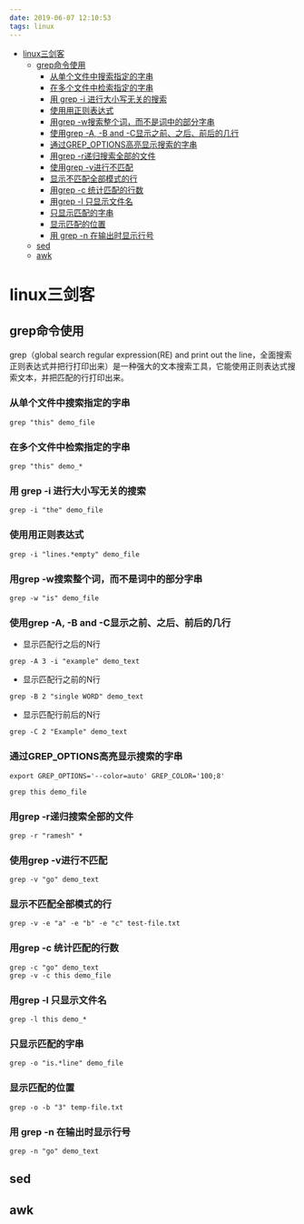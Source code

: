 ```yaml
---
date: 2019-06-07 12:10:53
tags: linux
---
```


<!-- @import "[TOC]" {cmd="toc" depthFrom=1 depthTo=6 orderedList=false} -->

<!-- code_chunk_output -->

- [linux三剑客](#linux三剑客)
  - [grep命令使用](#grep命令使用)
    - [从单个文件中搜索指定的字串](#从单个文件中搜索指定的字串)
    - [在多个文件中检索指定的字串](#在多个文件中检索指定的字串)
    - [用 grep -i 进行大小写无关的搜索](#用-grep-i-进行大小写无关的搜索)
    - [使用用正则表达式](#使用用正则表达式)
    - [用grep -w搜索整个词，而不是词中的部分字串](#用grep-w搜索整个词而不是词中的部分字串)
    - [使用grep -A, -B and -C显示之前、之后、前后的几行](#使用grep-a-b-and-c显示之前-之后-前后的几行)
    - [通过GREP_OPTIONS高亮显示搜索的字串](#通过grep_options高亮显示搜索的字串)
    - [用grep -r递归搜索全部的文件](#用grep-r递归搜索全部的文件)
    - [使用grep -v进行不匹配](#使用grep-v进行不匹配)
    - [显示不匹配全部模式的行](#显示不匹配全部模式的行)
    - [用grep -c 统计匹配的行数](#用grep-c-统计匹配的行数)
    - [用grep -l 只显示文件名](#用grep-l-只显示文件名)
    - [只显示匹配的字串](#只显示匹配的字串)
    - [显示匹配的位置](#显示匹配的位置)
    - [用 grep -n 在输出时显示行号](#用-grep-n-在输出时显示行号)
  - [sed](#sed)
  - [awk](#awk)

<!-- /code_chunk_output -->
<!-- more -->
# linux三剑客

## grep命令使用

grep（global search regular expression(RE) and print out the line，全面搜索正则表达式并把行打印出来）是一种强大的文本搜索工具，它能使用正则表达式搜索文本，并把匹配的行打印出来。

### 从单个文件中搜索指定的字串

```shell
grep "this" demo_file
```

### 在多个文件中检索指定的字串

```shell
grep "this" demo_*
```

### 用 grep -i 进行大小写无关的搜索

```shell
grep -i "the" demo_file
```

###  使用用正则表达式

```shell
grep -i "lines.*empty" demo_file
```

### 用grep -w搜索整个词，而不是词中的部分字串

```shell
grep -w "is" demo_file
```

### 使用grep -A, -B and -C显示之前、之后、前后的几行

- 显示匹配行之后的N行

```shell
grep -A 3 -i "example" demo_text
```

- 显示匹配行之前的N行

```shell
grep -B 2 "single WORD" demo_text
```

- 显示匹配行前后的N行

```shell
grep -C 2 "Example" demo_text
```

### 通过GREP_OPTIONS高亮显示搜索的字串

```shell
export GREP_OPTIONS='--color=auto' GREP_COLOR='100;8'

grep this demo_file
```

### 用grep -r递归搜索全部的文件

```shell
grep -r "ramesh" *
```

### 使用grep -v进行不匹配

```shell
grep -v "go" demo_text
```

### 显示不匹配全部模式的行

```shell
grep -v -e "a" -e "b" -e "c" test-file.txt
```

### 用grep -c 统计匹配的行数

```shell
grep -c "go" demo_text
grep -v -c this demo_file
```

### 用grep -l 只显示文件名

```shell
grep -l this demo_*
```

### 只显示匹配的字串

```shell
grep -o "is.*line" demo_file
```

### 显示匹配的位置

```shell
grep -o -b "3" temp-file.txt
```

### 用 grep -n 在输出时显示行号

```shell
grep -n "go" demo_text
```

## sed

## awk
